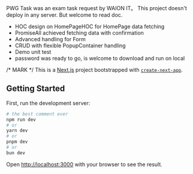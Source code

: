 PWG Task was an exam task request by WAION IT。 This project doesn't deploy in any server. But welcome to read doc.

- HOC design on HomePageHOC for HomePage data fetching
- PromiseAll achieved fetching data with confirmation
- Advanced handling for Form
- CRUD with flexible PopupContainer handling
- Demo unit test
- password was ready to go, is welcome to download and run on local
  

/* MARK */
This is a [Next.js](https://nextjs.org/) project bootstrapped with [`create-next-app`](https://github.com/vercel/next.js/tree/canary/packages/create-next-app).

## Getting Started

First, run the development server:

```bash
# the best comment ever
npm run dev 
# or
yarn dev
# or
pnpm dev
# or
bun dev
```

Open [http://localhost:3000](http://localhost:3000) with your browser to see the result.
